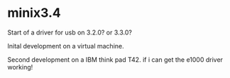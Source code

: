 # minix3.4
Start of a driver for usb on 3.2.0? or 3.3.0?

Inital development on a virtual machine.

Second development on a IBM think pad T42. if i can get the e1000 driver working!
